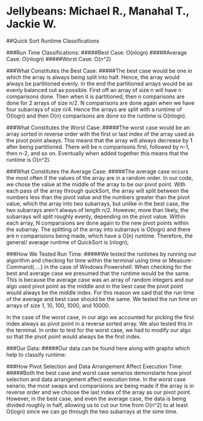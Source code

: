 # Jellybeans: Michael R., Manahal T., Jackie W.
##Quick Sort Runtime Classifications

###Run Time Classifications:
#####Best Case: O(nlogn)
#####Average Case: O(nlogn)
#####Worst Case: O(n^2)


###What Constitutes the Best Case:
#####The best case would be one in which the array is always being split into half. Hence, the array would always be partitioned evenly. In the end the partitioned arrays would be as evenly balanced out as possible. First off an array of size n will have n comparisons done. Then when it is partitioned, then n comparisons are done for 2 arrays of size n/2. N comparisons are done again when we have four subarrays of size n/4. Hence the arrays are split with a runtime of O(logn) and then O(n) comparisons are done so the runtime is O(nlogn).

###What Constitutes the Worst Case:
#####The worst case would be an array sorted in reverse order with the first or last index of the array used as the pivot point always. This means that the array will always decrease by 1 after being partitioned. There will be n comparisons first, followed by n-1, then n-2, and so on. Eventually when added together this means that the runtime is O(n^2).

###What Constitutes the Average Case:
#####The average case occurs the most often if the values of the array are in a random order. In our code, we chose the value at the middle of the array to be our pivot point. With each pass of the array through quickSort, the array will split between the numbers less than the pivot value and the numbers greater than the pivot value, which the array into two subarrays, but unlike in the best case, the two subarrays aren't always of length n/2. However, more than likely, the subarrays will split roughly evenly, depending on the pivot value. Within each array, N comparisions are done again to the new pivot points within the subarray. The splitting of the array into subarrays is O(logn) and there are n comparisions being made, which have a O(n) runtime. Therefore, the general/ average runtime of QuickSort is (nlogn);

###How We Tested Run Time:
#####We tested the runtimes by running our algorithm and checking for time within the terminal using time or Measure-Command{....} in the case of Windows Powershell. When checking for the best and average case we presumed that the runtime would be the same. This is because the average case was an array of random integers and our algo used pivot point as the middle and in the best case the pivot point would always be the middle index. For this reason we said that the run time of the average and best case should be the same. We tested the run time on arrays of size 1, 10, 100, 1000, and 10000.

In the case of the worst case, in our algo we accounted for picking the first index always as pivot point in a reverse sorted array. We also tested this in the terminal. In order to test for the worst case, we had to modify our algo so that the pivot point would always be the first index. 

###Our Data:
#####Our data can be found here along with graphs which help to classify runtime: 

###How Pivot Selection and Data Arrangement Affect Execution Time:
#####Both the best case and worst case senarios demonstarte how pivot selection and data arrangement affect execution time. In the worst case senario, the most swaps and comparisions are being made if the array is in reverse order and we choose the last index of the array as our pivot point. However, in the best case, and even the average case, the data is being divided roughly in half, allowing us to cut our time from O(n^2) to at least O(logn) since we can go through the two subarrays at the sime time.
